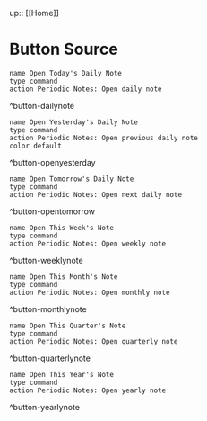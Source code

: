up:: [[Home]]

# Button Source


```button
name Open Today's Daily Note
type command
action Periodic Notes: Open daily note
```
^button-dailynote

```button
name Open Yesterday's Daily Note
type command
action Periodic Notes: Open previous daily note
color default
```
^button-openyesterday

```button
name Open Tomorrow's Daily Note
type command
action Periodic Notes: Open next daily note
```
^button-opentomorrow

```button
name Open This Week's Note
type command
action Periodic Notes: Open weekly note
```
^button-weeklynote

```button
name Open This Month's Note
type command
action Periodic Notes: Open monthly note
```
^button-monthlynote

```button
name Open This Quarter's Note
type command
action Periodic Notes: Open quarterly note
```
^button-quarterlynote

```button
name Open This Year's Note
type command
action Periodic Notes: Open yearly note
```
^button-yearlynote
